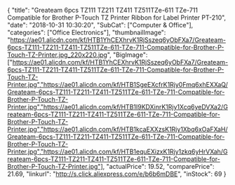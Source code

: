 {
	"title": "Greateam 6pcs TZ111 TZ211 TZ411 TZ511TZe-611 TZe-711 Compatible for Brother P-Touch TZ Printer Ribbon for Label Printer PT-210",
	"date": "2018-10-31 10:30:20",
	"SubCat": ["Computer & Office"],
	"categories": ["Office Electronics"],
	"thumbnailImage": "https://ae01.alicdn.com/kf/HTB1YhCEXhrvK1RjSszeq6yObFXa7/Greateam-6pcs-TZ111-TZ211-TZ411-TZ511TZe-611-TZe-711-Compatible-for-Brother-P-Touch-TZ-Printer.jpg_220x220.jpg",
	"BigImage": ["https://ae01.alicdn.com/kf/HTB1YhCEXhrvK1RjSszeq6yObFXa7/Greateam-6pcs-TZ111-TZ211-TZ411-TZ511TZe-611-TZe-711-Compatible-for-Brother-P-Touch-TZ-Printer.jpg","https://ae01.alicdn.com/kf/HTB1SgeEXcfrK1Rjy0Fmq6xhEXXaQ/Greateam-6pcs-TZ111-TZ211-TZ411-TZ511TZe-611-TZe-711-Compatible-for-Brother-P-Touch-TZ-Printer.jpg","https://ae01.alicdn.com/kf/HTB1I9KDXinrK1Rjy1Xcq6yeDVXa2/Greateam-6pcs-TZ111-TZ211-TZ411-TZ511TZe-611-TZe-711-Compatible-for-Brother-P-Touch-TZ-Printer.jpg","https://ae01.alicdn.com/kf/HTB1kcaEXXzsK1Rjy1Xbq6xOaFXaH/Greateam-6pcs-TZ111-TZ211-TZ411-TZ511TZe-611-TZe-711-Compatible-for-Brother-P-Touch-TZ-Printer.jpg","https://ae01.alicdn.com/kf/HTB1equEXizxK1Rjy1zkq6yHrVXah/Greateam-6pcs-TZ111-TZ211-TZ411-TZ511TZe-611-TZe-711-Compatible-for-Brother-P-Touch-TZ-Printer.jpg"],
	"actualPrice": 19.52,
	"comparePrice": 21.69,
	"linkurl": "http://s.click.aliexpress.com/e/b6b6mDBE",
	"inStock": 69
}
